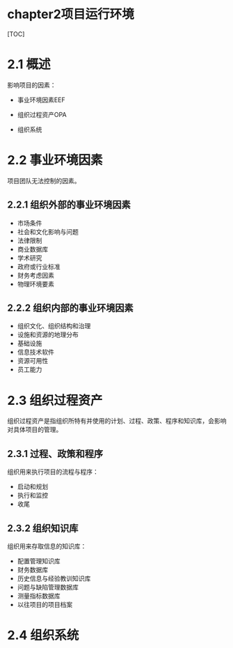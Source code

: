 # chapter2项目运行环境

[TOC]

# 2.1 概述

影响项目的因素：

- 事业环境因素EEF

- 组织过程资产OPA

- 组织系统

# 2.2 事业环境因素

项目团队无法控制的因素。

## 2.2.1 组织外部的事业环境因素

- 市场条件
- 社会和文化影响与问题
- 法律限制
- 商业数据库
- 学术研究
- 政府或行业标准
- 财务考虑因素
- 物理环境要素

## 2.2.2 组织内部的事业环境因素

- 组织文化、组织结构和治理
- 设施和资源的地理分布
- 基础设施
- 信息技术软件
- 资源可用性
- 员工能力

# 2.3 组织过程资产

组织过程资产是指组织所特有并使用的计划、过程、政策、程序和知识库，会影响对具体项目的管理。

## 2.3.1 过程、政策和程序

组织用来执行项目的流程与程序：

- 启动和规划
- 执行和监控
- 收尾

## 2.3.2 组织知识库

组织用来存取信息的知识库：

- 配置管理知识库
- 财务数据库
- 历史信息与经验教训知识库
- 问题与缺陷管理数据库
- 测量指标数据库
- 以往项目的项目档案

# 2.4 组织系统

